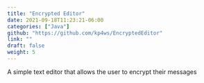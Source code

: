 ```yaml
---
title: "Encrypted Editor"
date: 2021-09-18T11:23:21-06:00
categories: ["Java"]
github: "https://github.com/kp4ws/EncryptedEditor"
link: ""
draft: false
weight: 5
---
```

A simple text editor that allows the user to encrypt their messages
